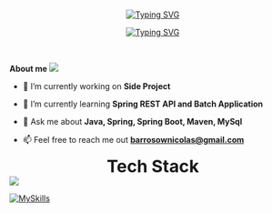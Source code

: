 <br>
<p align="center">
    <a href="https://git.io/typing-svg"><img
            src="https://readme-typing-svg.herokuapp.com?font=Fira+Code&size=28&pause=1000&color=A265F7&random=false&width=435&lines=Hi%2C+I'm+Nicolas+Barroso;Back-End+developer;1%25+better+every+day...%3C3"
            alt="Typing SVG" /></a>
</p>
<p align="center">
    <a href="https://git.io/typing-svg"><img
            src="https://readme-typing-svg.herokuapp.com?font=Fira+Code&size=28&pause=1000&color=A265F7&random=false&width=435&lines=Software+Engineer+Student;Active+Learner%2FResearcher;coder+lover+%7B...%7D"
            alt="Typing SVG" /></a>
</p>
<br>


**About me**
<img src="https://user-images.githubusercontent.com/73097560/115834477-dbab4500-a447-11eb-908a-139a6edaec5c.gif">
<br>

<!--Intro start-->
- 🔭 I’m currently working on **Side Project**

- 🌱 I’m currently learning **Spring REST API and Batch Application**

- 💬 Ask me about **Java, Spring, Spring Boot, Maven, MySql**

- 📫 Feel free to reach me out **barrosownicolas@gmail.com**

<!--Intro end-->
<div style="display: flex; align-items: center; justify-content: center; flex-direction: row;">
    <b style="font-size: 30px;">
        Tech Stack
    </b>
</div>

<img src="https://user-images.githubusercontent.com/73097560/115834477-dbab4500-a447-11eb-908a-139a6edaec5c.gif">

<p align="center">

[![MySkills](https://skillicons.dev/icons?i=java,spring,kubernetes,hibernate,maven,gradle,python,c,mysql,postgres,vscode,git,github,docker,postman&perline=20)](https://skillicons.dev)
</p>
<br>
<br>
<br>

